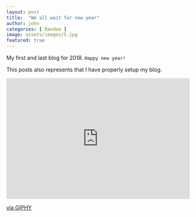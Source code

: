 ```yaml
---
layout: post
title:  "We all wait for new year"
author: john
categories: [ Random ]
image: assets/images/5.jpg
featured: true
---
```


My first and last blog for 2018. `Happy new year!`

This posts also represents that I have properly setup my blog.

<iframe src="https://giphy.com/embed/s2qXK8wAvkHTO" width="480" height="316" frameBorder="0" class="giphy-embed" allowFullScreen></iframe><p><a href="https://giphy.com/gifs/party-birthday-celebration-s2qXK8wAvkHTO">via GIPHY</a></p>
